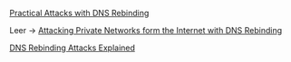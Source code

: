 [Practical Attacks with DNS Rebinding](https://www.tripwire.com/state-of-security/vert/practical-attacks-dns-rebinding/)

Leer -> [Attacking Private Networks form the Internet with DNS Rebinding](https://medium.com/@brannondorsey/attacking-private-networks-from-the-internet-with-dns-rebinding-ea7098a2d325)

[DNS Rebinding Attacks Explained](https://danielmiessler.com/blog/dns-rebinding-explained/)



